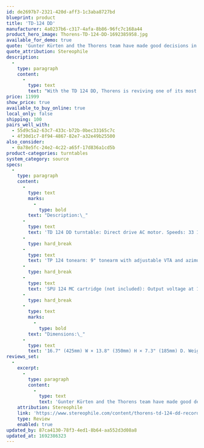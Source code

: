 ```yaml
---
id: de2697b7-2321-420d-aff3-1c3aba8727bd
blueprint: product
title: 'TD-124 DD'
manufacturer: 4a0237b6-c317-4afa-8b86-96fc7c168a44
product_hero_image: Thorens-TD-124-DD-1692385958.jpg
available_for_demo: true
quote: 'Gunter Kürten and the Thorens team have made good decisions in bringing to market a turntable that pays homage to the original TD 124 while updating it at the same time.'
quote_attribution: Stereophile
description:
  -
    type: paragraph
    content:
      -
        type: text
        text: "With the TD 124 DD, Thorens is reviving one of its most legendary models.\_The successful basic concept of the original TD 124 has been consistently further developed with modern approaches and now enables a completely new playback quality. The TD 124 was first introduced in 1957 and served for decades in countless broadcast studios around the world.\_But also.\_Ambitious music lovers quickly discovered the enormously precise turntable for use at home;\_a committed fan community remains loyal to the legendary turntable to this day"
price: 11999
show_price: true
available_to_buy_online: true
local_only: false
shipping: 100
pairs_well_with:
  - 55d9c5a2-63c7-433c-b72b-0bec33165c7c
  - 4f30d1c7-8f94-4867-82e7-a32e49b25500
also_consider:
  - 0a78e5fc-24e2-4c22-a65f-17d836a1cd5b
product-categories: turntables
system_category: source
specs:
  -
    type: paragraph
    content:
      -
        type: text
        marks:
          -
            type: bold
        text: "Description:\_"
      -
        type: text
        text: 'TD 124 DD turntable: Direct drive AC motor. Speeds: 33 1/3, 45rpm. Wow and flutter: DIN/WRMS <0.04%. Platter material: aluminum. Platter weight: 7.7lb (3.5kg). Outputs: Balanced stereo (XLR) pair, unbalanced stereo (RCA) pair, ground connection.'
      -
        type: hard_break
      -
        type: text
        text: 'TP 124 tonearm: 9" tonearm with adjustable VTA and azimuth, antiskating with a ruby-mounted counterweight. Effective length: 9.17" (232.8mm). Offset angle: 23.66°. Overhang: 17.8mm. Effective mass: 15gm. Bayonet style headshell included.'
      -
        type: hard_break
      -
        type: text
        text: 'SPU 124 MC cartridge (not included): Output voltage at 1000Hz, 5cm/s: 0.5mV. Channel balance at 1kHz, <1.5dB. Channel separation at 1kHz, >23dB; at 15kHz, >15dB. Frequency response: 20Hz–20kHz ±2dB. Tracking ability at 315Hz at recommended tracking force: >70µm. Compliance, dynamic, lateral: 8µm/mN. Stylus type: nude elliptical. Stylus tip radius: r/R 8/18µm. Tracking force range: 2.5–3.5gm. Tracking force, recommended: 3.0gm. Tracking angle: 20°. Internal impedance: 2 ohms. Recommended load impedance: 10–50 ohms. Weight: 30gm.'
      -
        type: hard_break
      -
        type: text
        marks:
          -
            type: bold
        text: "Dimensions:\_"
      -
        type: text
        text: '16.7" (425mm) W × 13.8" (350mm) H × 7.3" (185mm) D. Weight (not including power supply): 37.5lb (17kg).'
reviews_set:
  -
    excerpt:
      -
        type: paragraph
        content:
          -
            type: text
            text: 'Gunter Kürten and the Thorens team have made good decisions in bringing to market a turntable that pays homage to the original TD 124 while updating it at the same time.'
    attribution: Stereophile
    link: 'https://www.stereophile.com/content/thorens-td-124-dd-record-player'
    type: Review
    enabled: true
updated_by: 87ca4130-78f3-4ed1-8b64-aa552d3d08a8
updated_at: 1692386323
---
```

